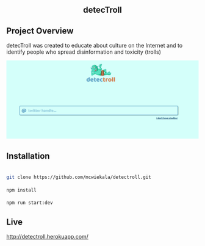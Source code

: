 <h2 align="center">detecTroll</h2>

## Project Overview

detecTroll was created to educate about culture on the Internet and to identify people who spread disinformation and toxicity (trolls)


![alt text](./docs/detectroll.png)


## Installation

```bash

git clone https://github.com/mcwiekala/detectroll.git

npm install

npm run start:dev

```

## Live 

http://detectroll.herokuapp.com/
